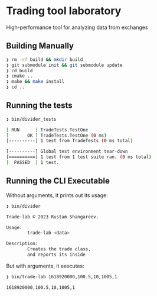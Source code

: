 # Trading tool laboratory

High-performance tool for analyzing data from exchanges

## Building Manually

```bash
❯ rm -rf build && mkdir build
❯ git submodule init && git submodule update
❯ cd build
❯ cmake ..
❯ make && make install
❯ cd ..
```
## Running the tests

```bash
❯ bin/divider_tests

[ RUN      ] TradeTests.TestOne
[       OK ] TradeTests.TestOne (0 ms)
[----------] 1 test from TradeTests (0 ms total)

[----------] Global test environment tear-down
[==========] 1 test from 1 test suite ran. (0 ms total)
[  PASSED  ] 1 test.
```

## Running the CLI Executable

Without arguments, it prints out its usage:

```bash
❯ bin/divider

Trade-lab © 2023 Rustam Shangareev.

Usage:
        trade-lab <data>

Description:
        Creates the trade class,
        and reports its inside
```

But with arguments, it executes:

```bash
❯ bin/trade-lab 1618920000,100.5,10,1005,1

1618920000,100.5,10,1005,1
```

